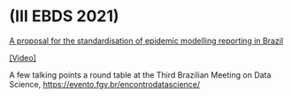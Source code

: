 # (III EBDS 2021)

[A proposal for the standardisation of epidemic modelling reporting in Brazil](https://github.com/maxbiostat/EBDS_2021/blob/main/EBDS_2021_Carvalho.Rpres)

[[Video]](https://youtu.be/5AxC3UYfg2k?t=1478)

A few talking points a round table at the Third Brazilian Meeting on Data Science, https://evento.fgv.br/encontrodatascience/
